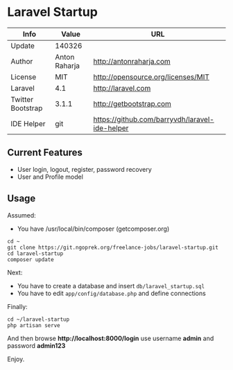 Laravel Startup
===============

Info              | Value         | URL
----------------- | ------------- | ----------------------------------------------
Update            | 140326        |
Author            | Anton Raharja | http://antonraharja.com
License           | MIT           | http://opensource.org/licenses/MIT
Laravel           | 4.1           | http://laravel.com
Twitter Bootstrap | 3.1.1         | http://getbootstrap.com
IDE Helper        | git           | https://github.com/barryvdh/laravel-ide-helper


Current Features
----------------

* User login, logout, register, password recovery
* User and Profile model


Usage
-----

Assumed:

* You have /usr/local/bin/composer (getcomposer.org)

```
cd ~
git clone https://git.ngoprek.org/freelance-jobs/laravel-startup.git
cd laravel-startup
composer update
```

Next:

* You have to create a database and insert ```db/laravel_startup.sql```
* You have to edit ```app/config/database.php``` and define connections

Finally:

```
cd ~/laravel-startup
php artisan serve
```

And then browse **http://localhost:8000/login** use username **admin** and password **admin123**

Enjoy.
